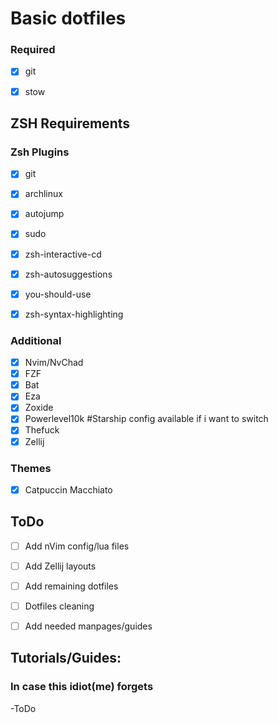 # Basic dotfiles

### Required

- [x] git  
- [x] stow  


## ZSH Requirements

### Zsh Plugins
- [x] git  
- [x] archlinux  
- [x] autojump  
- [x] sudo  
- [x] zsh-interactive-cd  
- [x] zsh-autosuggestions  
- [x] you-should-use  
- [x] zsh-syntax-highlighting  


### Additional 

- [x] Nvim/NvChad
- [x] FZF  
- [x] Bat  
- [x] Eza  
- [x] Zoxide  
- [x] Powerlevel10k  #Starship config available if i want to switch  
- [x] Thefuck  
- [x] Zellij  

### Themes

- [x] Catpuccin Macchiato  



## ToDo

- [ ] Add nVim config/lua files
- [ ] Add Zellij layouts
- [ ] Add remaining dotfiles
- [ ] Dotfiles cleaning
- [ ] Add needed manpages/guides


## Tutorials/Guides:
### In case this idiot(me) forgets

-ToDo

